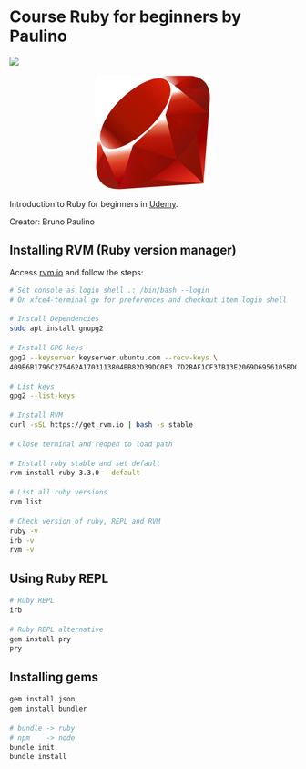 # Course Ruby for beginners by Paulino
![](https://img.shields.io/badge/status-completed-brightgreen)

<p align="center">
<img src=".github/logo.png">
</p>

Introduction to Ruby for beginners in [Udemy](https://www.udemy.com/course/ruby-para-iniciantes/).

Creator: Bruno Paulino

## Installing RVM (Ruby version manager)

Access [rvm.io](https://rvm.io/) and follow the steps:

```bash
# Set console as login shell .: /bin/bash --login
# On xfce4-terminal go for preferences and checkout item login shell

# Install Dependencies
sudo apt install gnupg2

# Install GPG keys
gpg2 --keyserver keyserver.ubuntu.com --recv-keys \
409B6B1796C275462A1703113804BB82D39DC0E3 7D2BAF1CF37B13E2069D6956105BD0E739499BDB

# List keys
gpg2 --list-keys

# Install RVM
curl -sSL https://get.rvm.io | bash -s stable

# Close terminal and reopen to load path

# Install ruby stable and set default
rvm install ruby-3.3.0 --default

# List all ruby versions
rvm list

# Check version of ruby, REPL and RVM
ruby -v
irb -v
rvm -v
```

## Using Ruby REPL

```bash
# Ruby REPL
irb

# Ruby REPL alternative
gem install pry
pry
```

## Installing gems

```bash
gem install json
gem install bundler

# bundle -> ruby
# npm    -> node
bundle init
bundle install
```

